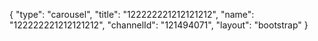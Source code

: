 {
    "type": "carousel",
    "title": "122222221212121212",
    "name": "122222221212121212",
    "channelId": "121494071",
    "layout": "bootstrap"
}